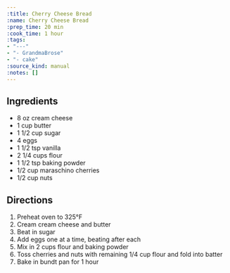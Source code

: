 ```yaml
---
:title: Cherry Cheese Bread
:name: Cherry Cheese Bread
:prep_time: 20 min
:cook_time: 1 hour
:tags:
- "---"
- "- GrandmaBrose"
- "- cake"
:source_kind: manual
:notes: []
---
```


## Ingredients
- 8 oz cream cheese
- 1 cup butter
- 1 1/2 cup sugar
- 4 eggs
- 1 1/2 tsp vanilla
- 2 1/4 cups flour
- 1 1/2 tsp baking powder
- 1/2 cup maraschino cherries
- 1/2 cup nuts


## Directions
1. Preheat oven to 325°F
2. Cream cream cheese and butter
3. Beat in sugar
4. Add eggs one at a time, beating after each
5. Mix in 2 cups flour and baking powder
6. Toss cherries and nuts with remaining 1/4 cup flour and fold into batter
7. Bake in bundt pan for 1 hour
